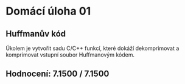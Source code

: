 # Domácí úloha 01
## 	Huffmanův kód
Úkolem je vytvořit sadu C/C++ funkcí, které dokáží dekomprimovat a komprimovat vstupní soubor Huffmanovým kódem.
## Hodnocení:	7.1500 / 7.1500
